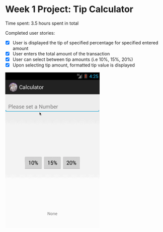 # Week 1 Project: Tip Calculator
Time spent: 3.5 hours spent in total

Completed user stories:

* [x] User is displayed the tip of specified percentage for specified entered amount
* [x] User enters the total amount of the transaction
* [x] User can select between tip amounts (i.e 10%, 15%, 20%)
* [x] Upon selecting tip amount, formatted tip value is displayed

<img src="https://github.com/jojozyzy/Calculator/blob/master/calculator.gif" width="300">
